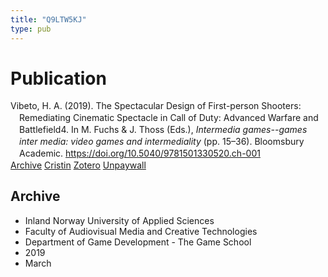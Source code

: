 ```yaml
---
title: "Q9LTW5KJ"
type: pub
---
```

<h1>Publication</h1>
<article id="csl-bib-container-Q9LTW5KJ" class="csl-bib-container">
  <div class="csl-bib-body" style="line-height: 1.35; padding-left: 1em; text-indent:-1em;">
  <div class="csl-entry">Vibeto, H. A. (2019). The Spectacular Design of First-person Shooters: Remediating Cinematic Spectacle in Call of Duty: Advanced Warfare and Battlefield4. In M. Fuchs &amp; J. Thoss (Eds.), <i>Intermedia games--games inter media: video games and intermediality</i> (pp. 15&#x2013;36). Bloomsbury Academic. <a href="https://doi.org/10.5040/9781501330520.ch-001">https://doi.org/10.5040/9781501330520.ch-001</a></div>
</div>
  <div class="csl-bib-buttons">
    <a href="#taxonomy-article-Q9LTW5KJ" class="csl-bib-button">Archive</a>
    <a href="https://app.cristin.no/results/show.jsf?id=1683671" alt="Cristin URL" class="csl-bib-button">Cristin</a>
    <a href="http://zotero.org/groups/5402882/items/Q9LTW5KJ" alt="Zotero URL" class="csl-bib-button">Zotero</a>
    <a href="https://www.bloomsburycollections.com/book/intermedia-games-games-inter-media-video-games-and-intermediality/ch1-the-spectacular-design-of-first-person-shooters.pdf?dl" class="csl-bib-button">Unpaywall</a>
  </div>
  <div id="csl-bib-meta-container-Q9LTW5KJ"></div>
</article>
<div id="csl-bib-meta-Q9LTW5KJ" class="csl-bib-meta">
  <article id="taxonomy-article-Q9LTW5KJ" class="taxonomy-article">
    <h1>Archive</h1>
    <ul>
      <li>Inland Norway University of Applied Sciences</li>
      <li>Faculty of Audiovisual Media and Creative Technologies</li>
      <li>Department of Game Development - The Game School</li>
      <li>2019</li>
      <li>March</li>
    </ul>
  </article>
</div>
